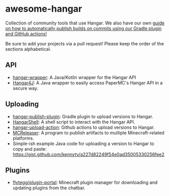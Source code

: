 # awesome-hangar

Collection of community tools that use Hangar. We also have our own [guide on how to automatically publish builds on commits using our Gradle plugin and GitHub actions!](https://docs.papermc.io/misc/hangar-publishing)

Be sure to add your projects via a pull request! Please keep the order of the sections alphabetical.

## API

- [hangar-wrapper]: A Java/Kotlin wrapper for the Hangar API
- [Hangar4J]: A Java wrapper to easily access PaperMC's Hangar API in a secure way.

## Uploading

- [hangar-publish-plugin]: Gradle plugin to upload versions to Hangar.
- [HangarShell]: A shell script to interact with the Hangar API.
- [hangar-upload-action]: Github actions to upload versions to Hangar.
- [MCReleaser]: A program to publish artifacts to multiple Minecraft-related platforms.
- Simple-ish example Java code for uploading a version to Hangar to copy and paste: https://gist.github.com/kennytv/a227d82249f54e0ad35005330256fee2

## Plugins
- [flytegg/plugin-portal]: Minecraft plugin manager for downloading and updating plugins from the chatbar.

[hangar-wrapper]: https://github.com/flytegg/hangar-wrapper
[hangar4j]: https://github.com/xMrAfonso/Hangar4J

[hangar-publish-plugin]: https://github.com/HangarMC/hangar-publish-plugin
[hangarshell]: https://github.com/DeerGiteaMirror/HangarShell
[hangar-upload-action]: https://github.com/marketplace/actions/hangar-upload-action
[mcreleaser]: https://github.com/HSGamer/MCReleaser

[flytegg/plugin-portal]: https://github.com/flytegg/plugin-portal
